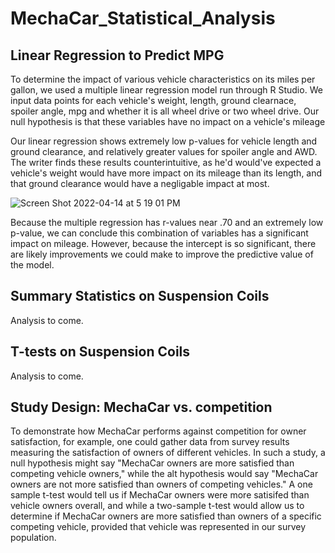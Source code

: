 # MechaCar_Statistical_Analysis

## Linear Regression to Predict MPG
To determine the impact of various vehicle characteristics on its miles per gallon, we used a multiple linear regression model run through R Studio. We input data points for each vehicle's weight, length, ground clearnace, spoiler angle, mpg and whether it is all wheel drive or two wheel drive. Our null hypothesis is that these variables have no impact on a vehicle's mileage

Our linear regression shows extremely low p-values for vehicle length and ground clearance, and relatively greater values for spoiler angle and AWD. The writer finds these results counterintuitive, as he'd would've expected  a vehicle's weight would have more impact on its mileage than its length, and that ground clearance would have a negligable impact at most. 

![Screen Shot 2022-04-14 at 5 19 01 PM](https://user-images.githubusercontent.com/4724180/163486172-72d5e525-f3e9-4a93-9cf2-9cb18212c14a.png)

Because the multiple regression has r-values near .70 and an extremely low p-value, we can conclude this combination of variables has a significant impact on mileage. However, because the intercept is so significant, there are likely improvements we could make to improve the predictive value of the model.

## Summary Statistics on Suspension Coils
Analysis to come.

## T-tests on Suspension Coils
Analysis to come.

## Study Design: MechaCar vs. competition
To demonstrate how MechaCar performs against competition for owner satisfaction, for example, one could gather data from survey results measuring the satisfaction of owners of different vehicles. In such a study, a null hypothesis might say "MechaCar owners are more satisfied than competing vehicle owners," while the alt hypothesis would say "MechaCar owners are not more satisfied than owners of competing vehicles." A one sample t-test would tell us if MechaCar owners were more satisifed than vehicle owners overall, and while a two-sample t-test would allow us to determine if MechaCar owners are more satisfied than owners of a specific competing vehicle, provided that vehicle was represented in our survey population.

